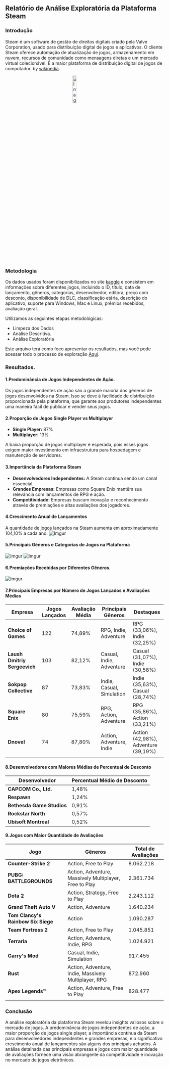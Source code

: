 ## Relatório de Análise Exploratória da Plataforma Steam

### Introdução
Steam é um software de gestão de direitos digitais criado pela Valve Corporation, usado para distribuição digital de jogos e aplicativos. O cliente Steam oferece automação de atualização de jogos, armazenamento em nuvem, recursos de comunidade como mensagens diretas e um mercado virtual colecionável. É a maior plataforma de distribuição digital de jogos de computador.
by [wikipedia](https://pt.wikipedia.org/wiki/Steam).

<a href="https://store.steampowered.com/">
    <img src="https://i.imgur.com/JI55WIw.png" alt="Image" width="15%" style="display: block; margin: 0 auto;">
</a>


### Metodologia
Os dados usados foram disponibilizados no site [kaggle](https://www.kaggle.com/datasets/amanbarthwal/steam-store-data/code) e consistem em informações sobre diferentes jogos, incluindo o ID, título, data de lançamento, gêneros, categorias, desenvolvedor, editora, preço com desconto, disponibilidade de DLC, classificação etária, descrição do aplicativo, suporte para Windows, Mac e Linux, prêmios recebidos, avaliação geral.

Utilizamos as seguintes etapas metodológicas:
- Limpeza dos Dados
- Análise Descritiva.
- Análise Exploratória

Este arquivo terá como foco apresentar os resultados, mas você pode acessar todo o processo de exploração [Aqui](https://github.com/NonakaVal/steam/blob/main/main.ipynb).

### Resultados.

#### 1.Predominância de Jogos Independentes de Ação.
Os jogos independentes de ação são a grande maioria dos gêneros de jogos desenvolvidos na Steam. Isso se deve à facilidade de distribuição proporcionada pela plataforma, que garante aos produtores independentes uma maneira fácil de publicar e vender seus jogos.

#### 2.Proporção de Jogos Single Player vs Multiplayer
- **Single Player:** 87%
- **Multiplayer:** 13%

A baixa proporção de jogos multiplayer é esperada, pois esses jogos exigem maior investimento em infraestrutura para hospedagem e manutenção de servidores.

#### 3.Importância da Plataforma Steam

- **Desenvolvedores Independentes:** A Steam continua sendo um canal essencial.
- **Grandes Empresas:** Empresas como Square Enix mantêm sua relevância com lançamentos de RPG e ação.
- **Competitividade:** Empresas buscam inovação e reconhecimento através de premiações e altas avaliações dos jogadores.

#### 4.Crescimento Anual de Lançamentos
A quantidade de jogos lançados na Steam aumenta em aproximadamente 104,10% a cada ano.
![Imgur](https://i.imgur.com/Cxd0k8b.png)

#### 5.Principais Gêneros e Categorias de Jogos na Plataforma
![Imgur](https://i.imgur.com/ZMeKjus.png)
![Imgur](https://i.imgur.com/1m7FA8a.png)

#### 6.Premiações Recebidas por Diferentes  Gêneros.
![Imgur](https://i.imgur.com/knMe2l7.png)

#### 7.Principais Empresas por Número de Jogos Lançados e Avaliações Médias

| Empresa                      | Jogos Lançados | Avaliação Média | Principais Gêneros        | Destaques                           |
| ---------------------------- | -------------- | --------------- | ------------------------- | ----------------------------------- |
| **Choice of Games**          | 122            | 74,89%          | RPG, Indie, Adventure     | RPG (33,06%), Indie (32,25%)        |
| **Laush Dmitriy Sergeevich** | 103            | 82,12%          | Casual, Indie, Adventure  | Casual (31,07%), Indie (30,58%)     |
| **Sokpop Collective**        | 87             | 73,83%          | Indie, Casual, Simulation | Indie (35,63%), Casual (28,74%)     |
| **Square Enix**              | 80             | 75,59%          | RPG, Action, Adventure    | RPG (35,86%), Action (33,21%)       |
| **Dnovel**                   | 74             | 87,80%          | Action, Adventure, Indie  | Action (42,98%), Adventure (39,19%) |
|                              |                |                 |                           |                                     |

#### 8.Desenvolvedores com Maiores Médias de Percentual de Desconto

| Desenvolvedor             | Percentual Médio de Desconto |
| ------------------------- | ---------------------------- |
| **CAPCOM Co., Ltd.**      | 1,48%                        |
| **Respawn**               | 1,24%                        |
| **Bethesda Game Studios** | 0,91%                        |
| **Rockstar North**        | 0,57%                        |
| **Ubisoft Montreal**      | 0,52%                        |

#### 9.Jogos com Maior Quantidade de Avaliações

| Jogo                               | Gêneros                                                | Total de Avaliações |
| ---------------------------------- | ------------------------------------------------------ | ------------------- |
| **Counter-Strike 2**               | Action, Free to Play                                   | 8.062.218           |
| **PUBG: BATTLEGROUNDS**            | Action, Adventure, Massively Multiplayer, Free to Play | 2.361.734           |
| **Dota 2**                         | Action, Strategy, Free to Play                         | 2.243.112           |
| **Grand Theft Auto V**             | Action, Adventure                                      | 1.640.234           |
| **Tom Clancy's Rainbow Six Siege** | Action                                                 | 1.090.287           |
| **Team Fortress 2**                | Action, Free to Play                                   | 1.045.851           |
| **Terraria**                       | Action, Adventure, Indie, RPG                          | 1.024.921           |
| **Garry's Mod**                    | Casual, Indie, Simulation                              | 917.455             |
| **Rust**                           | Action, Adventure, Indie, Massively Multiplayer, RPG   | 872.960             |
| **Apex Legends™**                  | Action, Adventure, Free to Play                        | 828.477             |
|                                    |                                                        |                     |

### Conclusão

A análise exploratória da plataforma Steam revelou insights valiosos sobre o mercado de jogos. A predominância de jogos independentes de ação, a maior proporção de jogos single player, a importância contínua da Steam para desenvolvedores independentes e grandes empresas, e o significativo crescimento anual de lançamentos são alguns dos principais achados. A análise detalhada das principais empresas e jogos com maior quantidade de avaliações fornece uma visão abrangente da competitividade e inovação no mercado de jogos eletrônicos.



